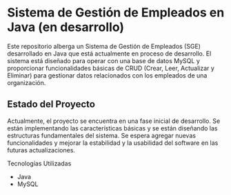 # Sistema de Gestión de Empleados en Java (en desarrollo)  
Este repositorio alberga un Sistema de Gestión de Empleados (SGE) desarrollado en Java que está actualmente en proceso de desarrollo. 
El sistema está diseñado para operar con una base de datos MySQL y proporcionar funcionalidades básicas de CRUD (Crear, Leer, Actualizar y Eliminar) para gestionar datos relacionados con los empleados de una organización.  
## Estado del Proyecto  
Actualmente, el proyecto se encuentra en una fase inicial de desarrollo. Se están implementando las características básicas y se están diseñando las estructuras fundamentales del sistema. Se espera agregar nuevas funcionalidades y mejorar la estabilidad y la usabilidad del software en las futuras actualizaciones.

Tecnologías Utilizadas
* Java
* MySQL
